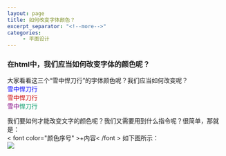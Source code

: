 ```yaml
---
layout: page
title: 如何改变字体颜色？
excerpt_separator: "<!--more-->"
categories:
     - 平面设计
---
```


### 在html中，我们应当如何改变字体的颜色呢？

<!--more-->
大家看看这三个“雪中悍刀行”的字体颜色呢？我们应当如何改变呢？<br>
<font color="blue">雪中悍刀行</font><br>
<font color="#CC0000">雪中悍刀行</font><br>
<font color="purple">雪中</font><font color="#009966">悍刀行</font>

我们要如何才能改变文字的颜色呢？我们又需要用到什么指令呢？很简单，那就是：<br>
< font color="颜色序号" >+内容< /font > 如下图所示：<br>
<img src="https://gitee.com/timem00n/jekyll-theme-basically-basic/raw/master/assets/images/%E5%AD%97%E4%BD%93%E9%A2%9C%E8%89%B2.jpg">